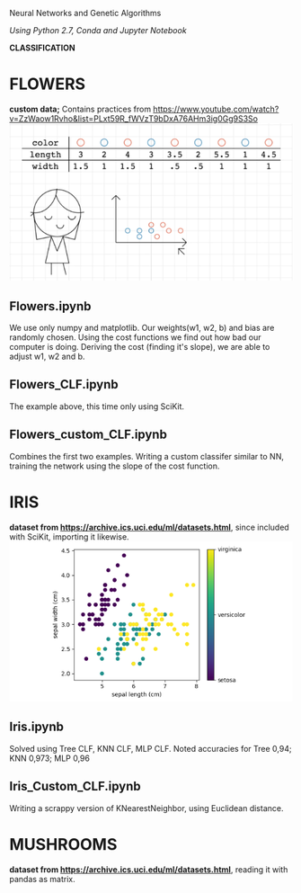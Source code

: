 Neural Networks and Genetic Algorithms

_Using Python 2.7, Conda and Jupyter Notebook_

**CLASSIFICATION**

# FLOWERS

**custom data;** Contains practices from https://www.youtube.com/watch?v=ZzWaow1Rvho&list=PLxt59R_fWVzT9bDxA76AHm3ig0Gg9S3So
![Flower_dataset](https://github.com/nativefairie/NN-GA/blob/master/Flowers/Flowers.png)


Flowers.ipynb
--------------------------------
We use only numpy and matplotlib. 
Our weights(w1, w2, b) and bias are randomly chosen.
Using the cost functions we find out how bad our computer is doing.
Deriving the cost (finding it's slope), we are able to adjust w1, w2 and b.

Flowers_CLF.ipynb
--------------------------------
The example above, this time only using SciKit.

Flowers_custom_CLF.ipynb
--------------------------------
Combines the first two examples. Writing a custom classifer similar to NN, 
training the network using the slope of the cost function.




# IRIS
**dataset from https://archive.ics.uci.edu/ml/datasets.html**, since included with SciKit, importing it likewise.
![Iris_dataset_plot](https://github.com/nativefairie/NN-GA/blob/master/Iris/Iris.png)

Iris.ipynb
--------------------------------
Solved using Tree CLF, KNN CLF, MLP CLF.
Noted accuracies for Tree 0,94; KNN 0,973; MLP 0,96

Iris_Custom_CLF.ipynb
--------------------------------
Writing a scrappy version of KNearestNeighbor, using Euclidean distance.



# MUSHROOMS
**dataset from https://archive.ics.uci.edu/ml/datasets.html**, reading it with pandas as matrix.